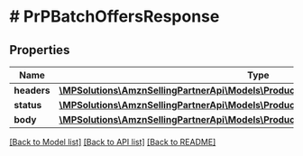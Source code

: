 # # PrPBatchOffersResponse

## Properties

Name | Type | Description | Notes
------------ | ------------- | ------------- | -------------
**headers** | [**\MPSolutions\AmznSellingPartnerApi\Models\ProductPricing\PrPHttpResponseHeaders**](PrPHttpResponseHeaders.md) |  | [optional]
**status** | [**\MPSolutions\AmznSellingPartnerApi\Models\ProductPricing\PrPGetOffersHttpStatusLine**](PrPGetOffersHttpStatusLine.md) |  | [optional]
**body** | [**\MPSolutions\AmznSellingPartnerApi\Models\ProductPricing\PrPGetOffersResponse**](PrPGetOffersResponse.md) |  |

[[Back to Model list]](../../README.md#models) [[Back to API list]](../../README.md#endpoints) [[Back to README]](../../README.md)
